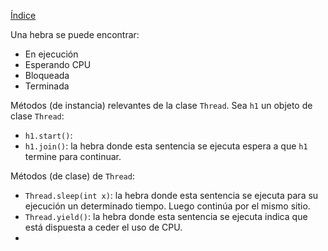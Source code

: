 [Índice](README.md)

Una hebra se puede encontrar:
- En ejecución
- Esperando CPU
- Bloqueada
- Terminada

Métodos (de instancia) relevantes de la clase `Thread`. Sea `h1` un objeto de clase `Thread`:
- `h1.start()`: 
- `h1.join()`: la hebra donde esta sentencia se ejecuta espera a que `h1` termine para continuar.

Métodos (de clase) de `Thread`:
- `Thread.sleep(int x)`: la hebra donde esta sentencia se ejecuta para su ejecución un determinado tiempo. Luego continúa por el mismo sitio.
- `Thread.yield()`: la hebra donde esta sentencia se ejecuta indica que está dispuesta a ceder el uso de CPU.
- 